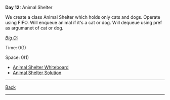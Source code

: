 **Day 12:** Animal Shelter

We create a class Animal Shelter which holds only cats and dogs. Operate using FIFO. Will enqueue animal if it's a cat or dog. Will dequeue using pref as argumanet of cat or dog.

<u>*Big O:*</u>

Time: 0(1)

Space: 0(1)

- [Animal Shelter Whiteboard](../../assets/AnimalShelter.png)
- [Animal Shelter Solution](animal-shelter.js)

---
[Back](../../README.md)

---
